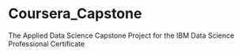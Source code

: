 # Coursera_Capstone
The Applied Data Science Capstone Project for the IBM Data Science Professional Certificate

